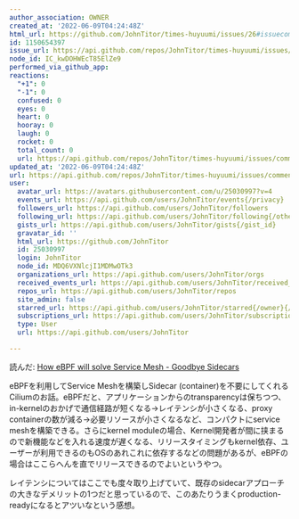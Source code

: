 ```yaml
---
author_association: OWNER
created_at: '2022-06-09T04:24:48Z'
html_url: https://github.com/JohnTitor/times-huyuumi/issues/26#issuecomment-1150654397
id: 1150654397
issue_url: https://api.github.com/repos/JohnTitor/times-huyuumi/issues/26
node_id: IC_kwDOHWEcT85ElZe9
performed_via_github_app: 
reactions:
  "+1": 0
  "-1": 0
  confused: 0
  eyes: 0
  heart: 0
  hooray: 0
  laugh: 0
  rocket: 0
  total_count: 0
  url: https://api.github.com/repos/JohnTitor/times-huyuumi/issues/comments/1150654397/reactions
updated_at: '2022-06-09T04:24:48Z'
url: https://api.github.com/repos/JohnTitor/times-huyuumi/issues/comments/1150654397
user:
  avatar_url: https://avatars.githubusercontent.com/u/25030997?v=4
  events_url: https://api.github.com/users/JohnTitor/events{/privacy}
  followers_url: https://api.github.com/users/JohnTitor/followers
  following_url: https://api.github.com/users/JohnTitor/following{/other_user}
  gists_url: https://api.github.com/users/JohnTitor/gists{/gist_id}
  gravatar_id: ''
  html_url: https://github.com/JohnTitor
  id: 25030997
  login: JohnTitor
  node_id: MDQ6VXNlcjI1MDMwOTk3
  organizations_url: https://api.github.com/users/JohnTitor/orgs
  received_events_url: https://api.github.com/users/JohnTitor/received_events
  repos_url: https://api.github.com/users/JohnTitor/repos
  site_admin: false
  starred_url: https://api.github.com/users/JohnTitor/starred{/owner}{/repo}
  subscriptions_url: https://api.github.com/users/JohnTitor/subscriptions
  type: User
  url: https://api.github.com/users/JohnTitor

---
```

読んだ: [How eBPF will solve Service Mesh - Goodbye Sidecars](https://isovalent.com/blog/post/2021-12-08-ebpf-servicemesh)

eBPFを利用してService Meshを構築しSidecar (container)を不要にしてくれるCiliumのお話。eBPFだと、アプリケーションからのtransparencyは保ちつつ、in-kernelのおかげで通信経路が短くなる→レイテンシが小さくなる、proxy containerの数が減る→必要リソースが小さくなるなど、コンパクトにservice meshを構築できる。さらにkernel moduleの場合、Kernel開発者が間に挟まるので新機能などを入れる速度が遅くなる、リリースタイミングもkernel依存、ユーザーが利用できるのもOSのあれこれに依存するなどの問題があるが、eBPFの場合はここらへんを直でリリースできるのでよいというやつ。

レイテンシについてはここでも度々取り上げていて、既存のsidecarアプローチの大きなデメリットの1つだと思っているので、このあたりうまくproduction-readyになるとアツいなという感想。